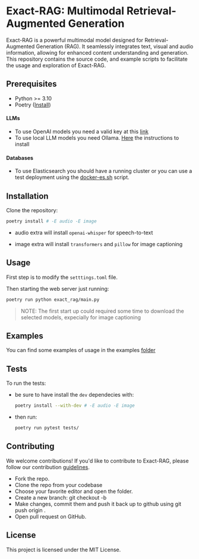 # Exact-RAG: Multimodal Retrieval-Augmented Generation

Exact-RAG is a powerful multimodal model designed for Retrieval-Augmented Generation (RAG). It seamlessly integrates text, visual and audio information, allowing for enhanced content understanding and generation. This repository contains the source code, and example scripts to facilitate the usage and exploration of Exact-RAG.

## Prerequisites

* Python >= 3.10
* Poetry ([Install](https://python-poetry.org/docs/))

#### LLMs
* To use OpenAI models you need a valid key at this [link](https://platform.openai.com/api-key)
* To use local LLM models you need Ollama. [Here](https://ollama.ai/download) the instructions to install

#### Databases
* To use Elasticsearch you should have a running cluster or you can use a test deployment using the [docker-es.sh](./scripts/docker-es.sh) script.


## Installation

Clone the repository:

```bash
poetry install # -E audio -E image
```

* audio extra will install `openai-whisper` for speech-to-text

* image extra will install `transformers` and `pillow` for image captioning

## Usage

First step is to modify the `setttings.toml` file.

Then starting the web server just running:

```bash
poetry run python exact_rag/main.py
```

> NOTE: The first start up could required some time to download the selected models, expecially for image captioning


## Examples

You can find some examples of usage in the examples [folder](./examples/)


## Tests

To run the tests:
* be sure to have install the `dev` dependecies with:
    ```bash
    poetry install --with-dev # -E audio -E image
    ```
* then run:
    ```bash
    poetry run pytest tests/
    ```

## Contributing

We welcome contributions! If you'd like to contribute to Exact-RAG, please follow our contribution [guidelines](CONTRIBUTING.md).


* Fork the repo.
* Clone the repo from your codebase
* Choose your favorite editor and open the folder.
* Create a new branch: git checkout -b  <branch-name>
* Make changes, commit them and push it back up to github using git  push origin <your-branch-name>.
* Open pull request on GitHub.


## License

This project is licensed under the MIT License.

